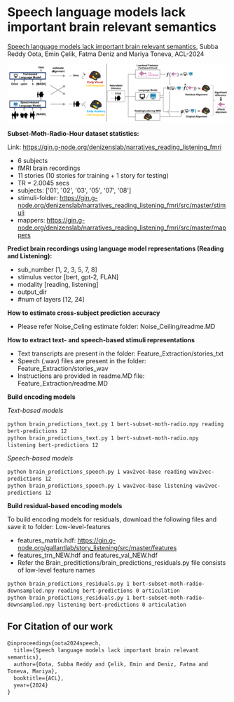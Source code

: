 # Speech language models lack important brain relevant semantics

[Speech language models lack important brain relevant semantics](https://arxiv.org/pdf/2311.04664), Subba Reddy Oota, Emin Çelik, Fatma Deniz and Mariya Toneva, ACL-2024

![screenshot](speechlm.PNG)

**Subset-Moth-Radio-Hour dataset statistics:**

Link: https://gin.g-node.org/denizenslab/narratives_reading_listening_fmri
- 6 subjects
- fMRI brain recordings
- 11 stories (10 stories for training + 1 story for testing)
- TR = 2.0045 secs
- subjects: ['01', '02', '03', '05', '07', '08']
- stimuli-folder: https://gin.g-node.org/denizenslab/narratives_reading_listening_fmri/src/master/stimuli
- mappers: https://gin.g-node.org/denizenslab/narratives_reading_listening_fmri/src/master/mappers

**Predict brain recordings using language model representations (Reading and Listening):**

- sub_number [1, 2, 3, 5, 7, 8]
- stimulus vector [bert, gpt-2, FLAN]
- modality [reading, listening]
- output_dir
- #num of layers [12, 24]

**How to estimate cross-subject prediction accuracy**
- Please refer Noise_Celing estimate folder: Noise_Ceiling/readme.MD

**How to extract text- and speech-based stimuli representations**
- Text transcripts are present in the folder: Feature_Extraction/stories_txt
- Speech (.wav) files are present in the folder: Feature_Extraction/stories_wav
- Instructions are provided in readme.MD file: Feature_Extraction/readme.MD

**Build encoding models**

*Text-based models*
```
python brain_predictions_text.py 1 bert-subset-moth-radio.npy reading bert-predictions 12
python brain_predictions_text.py 1 bert-subset-moth-radio.npy listening bert-predictions 12
```

*Speech-based models*
```
python brain_predictions_speech.py 1 wav2vec-base reading wav2vec-predictions 12
python brain_predictions_speech.py 1 wav2vec-base listening wav2vec-predictions 12
```
**Build residual-based encoding models**

To build encoding models for residuals, download the following files and save it to folder: Low-level-features
- features_matrix.hdf: https://gin.g-node.org/gallantlab/story_listening/src/master/features 
- features_trn_NEW.hdf and features_val_NEW.hdf
- Refer the Brain_preditictions/brain_predictions_residuals.py file consists of low-level feature names
  
```
python brain_predictions_residuals.py 1 bert-subset-moth-radio-downsampled.npy reading bert-predictions 0 articulation
python brain_predictions_residuals.py 1 bert-subset-moth-radio-downsampled.npy listening bert-predictions 0 articulation
```

## For Citation of our work
```
@inproceedings{oota2024speech,
  title={Speech language models lack important brain relevant semantics},
  author={Oota, Subba Reddy and Çelik, Emin and Deniz, Fatma and Toneva, Mariya},
  booktitle={ACL},
  year={2024}
}
```
